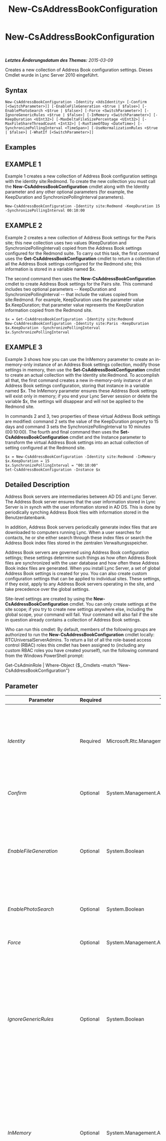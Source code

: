 ﻿---
title: New-CsAddressBookConfiguration
TOCTitle: New-CsAddressBookConfiguration
ms:assetid: 5a92a2b0-c46e-44e3-b07c-fc9ff0d33b2b
ms:mtpsurl: https://technet.microsoft.com/de-de/library/Gg398395(v=OCS.15)
ms:contentKeyID: 49294103
ms.date: 05/19/2016
mtps_version: v=OCS.15
ms.translationtype: HT
---

# New-CsAddressBookConfiguration

 

_**Letztes Änderungsdatum des Themas:** 2015-03-09_

Creates a new collection of Address Book configuration settings. Dieses Cmdlet wurde in Lync Server 2010 eingeführt.

## Syntax

    New-CsAddressBookConfiguration -Identity <XdsIdentity> [-Confirm [<SwitchParameter>]] [-EnableFileGeneration <$true | $false>] [-EnablePhotoSearch <$true | $false>] [-Force <SwitchParameter>] [-IgnoreGenericRules <$true | $false>] [-InMemory <SwitchParameter>] [-KeepDuration <UInt32>] [-MaxDeltaFileSizePercentage <UInt32>] [-MaxFileShareThreadCount <Int32>] [-RunTimeOfDay <DateTime>] [-SynchronizePollingInterval <TimeSpan>] [-UseNormalizationRules <$true | $false>] [-WhatIf [<SwitchParameter>]]

## Examples

## EXAMPLE 1

Example 1 creates a new collection of Address Book configuration settings with the identity site:Redmond. To create the new collection you must call the **New-CsAddressBookConfiguration** cmdlet along with the Identity parameter and any other optional parameters (for example, the KeepDuration and SynchronizePollingInterval parameters).

    New-CsAddressBookConfiguration -Identity site:Redmond -KeepDuration 15 -SynchronizePollingInterval 00:10:00

## EXAMPLE 2

Example 2 creates a new collection of Address Book settings for the Paris site; this new collection uses two values (KeepDuration and SynchronizePollingInterval) copied from the Address Book settings configured for the Redmond suite. To carry out this task, the first command uses the **Get-CsAddressBookConfiguration** cmdlet to return a collection of all the Address Book settings configured for the Redmond site; this information is stored in a variable named $x.

The second command then uses the **New-CsAddressBookConfiguration** cmdlet to create Address Book settings for the Pairs site. This command includes two optional parameters -- KeepDuration and SynchronizePollingInterval -- that include the values copied from site:Redmond. For example, KeepDuration uses the parameter value $x.KeepDuration; that parameter value represents the KeepDuration information copied from the Redmond site.

    $x = Get-CsAddressBookConfiguration -Identity site:Redmond
    New-CsAddressBookConfiguration -Identity site:Paris -KeepDuration $x.KeepDuration -SynchronizePollingInterval $x.SynchronizePollingInterval

## EXAMPLE 3

Example 3 shows how you can use the InMemory parameter to create an in-memory-only instance of an Address Book settings collection, modify those settings in memory, then use the **Set-CsAddressBookConfiguration** cmdlet to create an actual collection with the Identity site:Redmond. To accomplish all that, the first command creates a new in-memory-only instance of an Address Book settings configuration, storing that instance in a variable named $x. The InMemory parameter ensures these Address Book settings will exist only in memory; if you end your Lync Server session or delete the variable $x, the settings will disappear and will not be applied to the Redmond site.

In commands 2 and 3, two properties of these virtual Address Book settings are modified: command 2 sets the value of the KeepDuration property to 15 days and command 3 sets the SynchronizePollingInterval to 10 minutes (00:10:00). The fourth and final command then uses the **Set-CsAddressBookConfiguration** cmdlet and the Instance parameter to transform the virtual Address Book settings into an actual collection of setting configured at the Redmond site.

    $x = New-CsAddressBookConfiguration -Identity site:Redmond -InMemory
    $x.KeepDuration = 15
    $x.SynchronizePollingInterval = "00:10:00"
    Set-CsAddressBookConfiguration -Instance $x

## Detailed Description

Address Book servers are intermediaries between AD DS and Lync Server. The Address Book server ensures that the user information stored in Lync Server is in synch with the user information stored in AD DS. This is done by periodically synching Address Book files with information stored in the Benutzerdatenbank.

In addition, Address Book servers periodically generate index files that are downloaded to computers running Lync. When a user searches for contacts, he or she either search through these index files or search the Address Book index files stored in the zentralen Verwaltungsspeicher.

Address Book servers are governed using Address Book configuration settings; these settings determine such things as how often Address Book files are synchronized with the user database and how often these Address Book index files are generated. When you install Lync Server, a set of global Address Book settings is created for you. You can also create custom configuration settings that can be applied to individual sites. These settings, if they exist, apply to any Address Book servers operating in the site, and take precedence over the global settings.

Site-level settings are created by using the **New-CsAddressBookConfiguration** cmdlet. You can only create settings at the site scope; if you try to create new settings anywhere else, including the global scope, your command will fail. Your command will also fail if the site in question already contains a collection of Address Book settings.

Who can run this cmdlet: By default, members of the following groups are authorized to run the **New-CsAddressBookConfiguration** cmdlet locally: RTCUniversalServerAdmins. To return a list of all the role-based access control (RBAC) roles this cmdlet has been assigned to (including any custom RBAC roles you have created yourself), run the following command from the Windows PowerShell prompt:

Get-CsAdminRole | Where-Object {$\_.Cmdlets –match "New-CsAddressBookConfiguration"}

## Parameter


<table>
<colgroup>
<col style="width: 25%" />
<col style="width: 25%" />
<col style="width: 25%" />
<col style="width: 25%" />
</colgroup>
<thead>
<tr class="header">
<th>Parameter</th>
<th>Required</th>
<th>Type</th>
<th>Description</th>
</tr>
</thead>
<tbody>
<tr class="odd">
<td><p><em>Identity</em></p></td>
<td><p>Required</p></td>
<td><p>Microsoft.Rtc.Management.Xds.XdsIdentity</p></td>
<td><p>Unique identifier to be assigned to the new collection of Address Book settings. Because you can only create new collections at the site scope, the Identity will always be the prefix &quot;site:&quot; followed by the site name; for example &quot;site:Redmond&quot;.</p></td>
</tr>
<tr class="even">
<td><p><em>Confirm</em></p></td>
<td><p>Optional</p></td>
<td><p>System.Management.Automation.SwitchParameter</p></td>
<td><p>Fordert Sie vor der Ausführung des Befehls zum Bestätigen auf.</p></td>
</tr>
<tr class="odd">
<td><p><em>EnableFileGeneration</em></p></td>
<td><p>Optional</p></td>
<td><p>System.Boolean</p></td>
<td><p>When set to True (the default value) the Address Book server generates Address Book index files that can be downloaded by clients. When set to False, these index files are not generated. That means that client applications will have to use the Adressbuch-Webabfragedienst when searching for contacts.</p></td>
</tr>
<tr class="even">
<td><p><em>EnablePhotoSearch</em></p></td>
<td><p>Optional</p></td>
<td><p>System.Boolean</p></td>
<td><p>When set to True, user photos will be displayed in search results.</p></td>
</tr>
<tr class="odd">
<td><p><em>Force</em></p></td>
<td><p>Optional</p></td>
<td><p>System.Management.Automation.SwitchParameter</p></td>
<td><p>Suppresses the display of any non-fatal error message that might occur when running the command.</p></td>
</tr>
<tr class="even">
<td><p><em>IgnoreGenericRules</em></p></td>
<td><p>Optional</p></td>
<td><p>System.Boolean</p></td>
<td><p>Indicates whether or not the Address Book server ignores the generic normalization rules used when parsing phone numbers. Generic rules are the rules that are built into Lync Server. These rules cannot be changed; however, by setting the value of this property to True you can instruct your Address Book servers to ignore these rules and instead use custom rules that you create yourself. The default value is False.</p></td>
</tr>
<tr class="odd">
<td><p><em>InMemory</em></p></td>
<td><p>Optional</p></td>
<td><p>System.Management.Automation.SwitchParameter</p></td>
<td><p>Erstellt einen Objektverweis ohne einen Commit für das Objekt auszuführen und die Änderungen dadurch dauerhaft zu speichern. Wenn Sie die Ausgabe des mit diesem Parameter aufgerufenen Cmdlet einer Variablen zuweisen, können Sie die Eigenschaften des Objektverweises ändern und anschließend einen Commit für diese Änderungen ausführen, indem Sie das entsprechende Cmdlet vom Typ &quot;Set-&quot; aufrufen.</p></td>
</tr>
<tr class="even">
<td><p><em>KeepDuration</em></p></td>
<td><p>Optional</p></td>
<td><p>System.UInt32</p></td>
<td><p>Specifies the amount of time (in days) that Address Book servers will keep change files. Change files older than the value of the KeepDuration property will be deleted. The KeepDuration can be set to any integer value between 1 and 90, inclusive. The default value is 30 days.</p></td>
</tr>
<tr class="odd">
<td><p><em>MaxDeltaFileSizePercentage</em></p></td>
<td><p>Optional</p></td>
<td><p>System.UInt32</p></td>
<td><p>When changes are made to Active Directory (such as a new user being enabled for Lync Server) the Address Book server typically records these changes in a &quot;delta file,&quot; a file consisting only of the updated information; Lync can then download the delta files rather than a complete Address Book file. The MaxDeltaFileSizePercentage property determines how large the delta files can get before they are incorporated into the complete Address Book file. By default, delta files can be as large as 20 percent of the complete Address Book file before a new Address Book file is generated. At that point, Lync clients will download the complete file rather than a delta file.</p>
<p>MaxDeltaFileSizePercentage must be entered as a percentage value, from 1 to 100, inclusive.</p></td>
</tr>
<tr class="even">
<td><p><em>MaxFileShareThreadCount</em></p></td>
<td><p>Optional</p></td>
<td><p>System.Int32</p></td>
<td><p>Specifies the maximum number of system resources that can be used by the Address Book server if there are problems accessing the service file share. The default value is 300.</p></td>
</tr>
<tr class="odd">
<td><p><em>RunTimeOfDay</em></p></td>
<td><p>Optional</p></td>
<td><p>System.DateTime</p></td>
<td><p>Indicates the time of day when the servers generate new Address Book files. The RunTimeOfDay property is based on a 24-hour clock (hours:minutes:seconds), with 00:00:00 representing midnight and 23:59:00 representing 11:59 P.M..</p>
<p>The default value is 01:30:00 (1:30 A.M.).</p></td>
</tr>
<tr class="even">
<td><p><em>SynchronizePollingInterval</em></p></td>
<td><p>Optional</p></td>
<td><p>System.TimeSpan</p></td>
<td><p>Indicates how often Address Book servers synchronize their information with the information stored in the Benutzerdatenbank. The SynchronizePollingInterval can be set to any value between 5 seconds (00:00:05) and 3 hours (03:00:00). The default value is 5 minutes (00:05:00).</p></td>
</tr>
<tr class="odd">
<td><p><em>UseNormalizationRules</em></p></td>
<td><p>Optional</p></td>
<td><p>System.Boolean</p></td>
<td><p>Indicates whether Address Book servers should use phone normalization rules when retrieving phone numbers. If set to False, phone numbers will be retrieved as-is, and it will be up to the client application to apply normalization rules when displaying these numbers.</p>
<p>The default value is True.</p></td>
</tr>
<tr class="even">
<td><p><em>WhatIf</em></p></td>
<td><p>Optional</p></td>
<td><p>System.Management.Automation.SwitchParameter</p></td>
<td><p>Beschreibt die Auswirkungen einer Ausführung des Befehls, ohne den Befehl tatsächlich auszuführen.</p></td>
</tr>
</tbody>
</table>


## Input Types

None. The **New-CsAddressBookConfiguration** cmdlet does not accept pipelined input.

## Return Types

Creates instances of the Microsoft.Rtc.Management.WritableConfig.Settings.AddressBook.AddressBookSettings object.

## Siehe auch

#### Weitere Ressourcen

[Get-CsAddressBookConfiguration](get-csaddressbookconfiguration.md)  
[Remove-CsAddressBookConfiguration](remove-csaddressbookconfiguration.md)  
[Set-CsAddressBookConfiguration](set-csaddressbookconfiguration.md)

